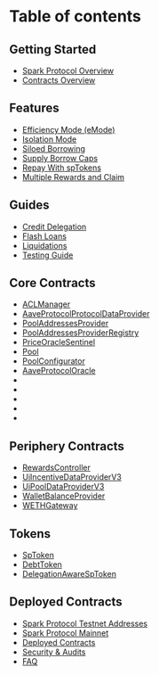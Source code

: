 # Table of contents

## Getting Started

* [Spark Protocol Overview](README.md)
* [Contracts Overview](getting-started/contracts-overview.md)

## Features

* [Efficiency Mode (eMode)](features/efficiency-mode-emode.md)
* [Isolation Mode](features/isolation-mode.md)
* [Siloed Borrowing](features/siloed-borrowing.md)
* [Supply Borrow Caps](features/supply-borrow-caps.md)
* [Repay With spTokens](features/repay-with-sptokens.md)
* [Multiple Rewards and Claim](features/multiple-rewards-and-claim.md)

## Guides

* [Credit Delegation](guides/credit-delegation.md)
* [Flash Loans](guides/flash-loans.md)
* [Liquidations](guides/liquidations.md)
* [Testing Guide](guides/testing-guide.md)

## Core Contracts

* [ACLManager](core-contracts/aclmanager.md)
* [AaveProtocolProtocolDataProvider](core-contracts//spark-protocolprotocoldataprovider.md)
* [PoolAddressesProvider](core-contracts/pooladdressesprovider.md)
* [PoolAddressesProviderRegistry](core-contracts/pooladdressesproviderregistry.md)
* [PriceOracleSentinel](core-contracts/priceoraclesentinel.md)
* [Pool](core-contracts/pool.md)
* [PoolConfigurator](core-contracts/poolconfigurator.md)
* [AaveProtocolOracle](core-contracts//spark-protocoloracle.md)
* 
*
* 
* 
* 

## Periphery Contracts

* [RewardsController](periphery-contracts/rewardscontroller.md)
* [UiIncentiveDataProviderV3](periphery-contracts/uiincentivedataproviderv3.md)
* [UiPoolDataProviderV3](periphery-contracts/uipooldataproviderv3.md)
* [WalletBalanceProvider](periphery-contracts/walletbalanceprovider.md)
* [WETHGateway](periphery-contracts/wethgateway.md)

## Tokens

* [SpToken](tokens/sptoken.md)
* [DebtToken](tokens/debttoken.md)
* [DelegationAwareSpToken](tokens/delegationawaresptoken.md)

## Deployed Contracts

* [Spark Protocol Testnet Addresses](deployed-contracts/spark-testnet-addresses.md)
* [Spark Protocol Mainnet](deployed-contracts/mainnet/README.md)
* [Deployed Contracts](deployed-contracts/deployed-contracts.md)
* [Security & Audits](deployed-contracts/security-and-audits.md)
* [FAQ](faq.md)